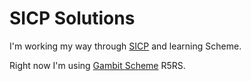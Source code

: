 # SICP Solutions

I'm working my way through [SICP](http://mitpress.mit.edu/sicp/) and learning Scheme.

Right now I'm using [Gambit Scheme](http://dynamo.iro.umontreal.ca/~gambit/wiki/index.php/Main_Page) R5RS.
